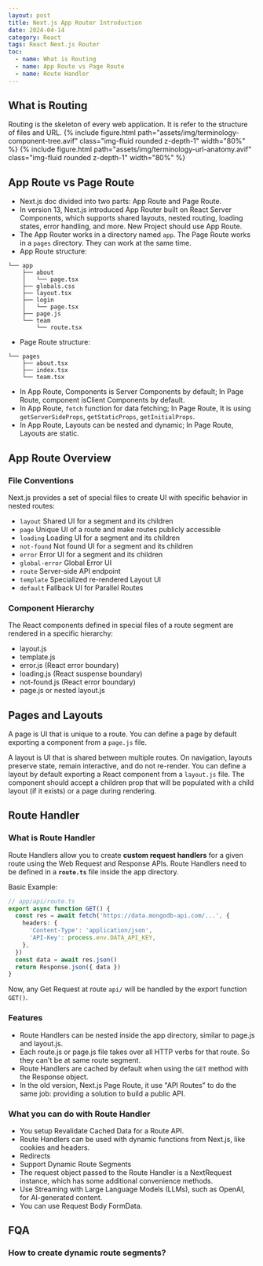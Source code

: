 ```yaml
---
layout: post
title: Next.js App Router Introduction
date: 2024-04-14
category: React
tags: React Next.js Router
toc: 
  - name: What is Routing
  - name: App Route vs Page Route
  - name: Route Handler
---
```


## What is Routing

Routing is the skeleton of every web application. It is refer to the structure of files and URL.
{% include figure.html path="assets/img/terminology-component-tree.avif" class="img-fluid rounded z-depth-1" width="80%" %}
{% include figure.html path="assets/img/terminology-url-anatomy.avif" class="img-fluid rounded z-depth-1" width="80%" %}

## App Route vs Page Route

- Next.js doc divided into two parts: App Route and Page Route.
- In version 13, Next.js introduced App Router built on React Server Components, which supports shared layouts, nested routing, loading states, error handling, and more. New Project should use App Route.
- The App Router works in a directory named `app`. The Page Route works in a `pages` directory. They can work at the same time. 
- App Route structure:
```
└── app
    ├── about
    │   └── page.tsx
    ├── globals.css
    ├── layout.tsx
    ├── login
    │   └── page.tsx
    ├── page.js 
    └── team
        └── route.tsx
```
- Page Route structure:
```
└── pages
    ├── about.tsx
    ├── index.tsx
    └── team.tsx
```
- In App Route, Components is	Server Components by default; In Page Route, component isClient Components by default.
- In App Route, `fetch` function for data fetching;	In Page Route, It is using `getServerSideProps`, `getStaticProps`, `getInitialProps`.
- In App Route, Layouts can be nested and dynamic; In Page Route, Layouts are static.

## App Route Overview

### File Conventions
Next.js provides a set of special files to create UI with specific behavior in nested routes:
- `layout`	Shared UI for a segment and its children
- `page`	Unique UI of a route and make routes publicly accessible
- `loading`	Loading UI for a segment and its children
- `not-found`	Not found UI for a segment and its children
- `error`	Error UI for a segment and its children
- `global-error`	Global Error UI
- `route`	Server-side API endpoint
- `template`	Specialized re-rendered Layout UI
- `default`	Fallback UI for Parallel Routes

### Component Hierarchy
The React components defined in special files of a route segment are rendered in a specific hierarchy:
- layout.js
- template.js
- error.js (React error boundary)
- loading.js (React suspense boundary)
- not-found.js (React error boundary)
- page.js or nested layout.js

## Pages and Layouts

A page is UI that is unique to a route. You can define a page by default exporting a component from a `page.js` file.

A layout is UI that is shared between multiple routes. On navigation, layouts preserve state, remain interactive, and do not re-render.
You can define a layout by default exporting a React component from a `layout.js` file. The component should accept a children prop that will be populated with a child layout (if it exists) or a page during rendering.


## Route Handler

### What is Route Handler
Route Handlers allow you to create **custom request handlers** for a given route using the Web Request and Response APIs.
Route Handlers need to be defined in a **`route.ts`** file inside the app directory.

Basic Example: 
```ts
// app/api/route.ts
export async function GET() {
  const res = await fetch('https://data.mongodb-api.com/...', {
    headers: {
      'Content-Type': 'application/json',
      'API-Key': process.env.DATA_API_KEY,
    },
  })
  const data = await res.json()
  return Response.json({ data })
}
```
Now, any Get Request at route `api/` will be handled by the export function `GET()`.

### Features

- Route Handlers can be nested inside the app directory, similar to page.js and layout.js.
- Each route.js or page.js file takes over all HTTP verbs for that route. So they can't be at same route segment.
- Route Handlers are cached by default when using the `GET` method with the Response object.
- In the old version, Next.js Page Route, it use "API Routes" to do the same job: providing a solution to build a public API.

### What you can do with Route Handler

- You setup Revalidate Cached Data for a Route API.
- Route Handlers can be used with dynamic functions from Next.js, like cookies and headers.
- Redirects
- Support Dynamic Route Segments
- The request object passed to the Route Handler is a NextRequest instance, which has some additional convenience methods.
- Use Streaming with Large Language Models (LLMs), such as OpenAI, for AI-generated content.
- You can use Request Body FormData.


## FQA

### How to create dynamic route segments?
